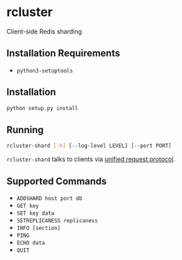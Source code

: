 # rcluster

Client-side Redis sharding

## Installation Requirements

* `python3-setuptools`

## Installation

```bash
python setup.py install
```

## Running

```bash
rcluster-shard [-h] [--log-level LEVEL] [--port PORT]
```

`rcluster-shard` talks to clients via [unified request protocol](http://redis.io/topics/protocol).

## Supported Commands

* `ADDSHARD host port db`
* `GET key`
* `SET key data`
* `SETREPLICANESS replicaness`
* `INFO [section]`
* `PING`
* `ECHO data`
* `QUIT`
